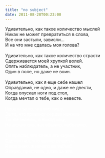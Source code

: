 ```yaml
---
title: "no subject"
date: 2011-08-28T00:23:00
---
```


Удивительно, как такое количество мыслей<br />Никак не может превратиться в слова,<br />Все они застыли, зависли...<br />И на что мне сдалась моя голова?<br /><br />Удивительно, как такое количество страсти<br />Сдерживается моей хрупкой волей.<br />Опять наблюдатель, а не участник,<br />Один в поле, но даже не воин.<br /><br />Удивительно, как я еще себе нашел<br />Оправданий, не одно, и даже не двести,<br />Когда опускал ноги под стол,<br />Когда мечтал о тебе, как о невесте.<br /><br /><span style="color:#ffffff;">Прости за то, что это пишу,<br />За то, что тревожу сердце нежное<br />Ты же знаешь, я выход ищу,<br />Но делаю это, как обычно, небрежно.<br /><br />Ты прости, что слова эти скрыл,<br />Сделал вид, что храню секреты.<br />Я все знаю, я ничего не забыл!<br />Я верю, простишь, даже за это.</span><br />

